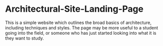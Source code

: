 # Architectural-Site-Landing-Page
This is a simple website which outlines the broad basics of architecture, including techniques and styles. The page may be more useful to a student going into the field, or someone who has just started looking into what it is they want to study.

